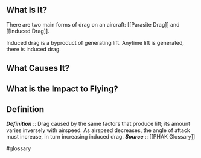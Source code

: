 ## What Is It?
There are two main forms of drag on an aircraft: [[Parasite Drag]] and [[Induced Drag]].

Induced drag is a byproduct of generating lift. Anytime lift is generated, there is induced drag.

## What Causes It?


## What is the Impact to Flying?



## Definition
***Definition***    :: Drag caused by the same factors that produce lift; its amount varies inversely with airspeed. As airspeed decreases, the angle of attack must increase, in turn increasing induced drag.
***Source***         :: [[PHAK Glossary]]

#glossary